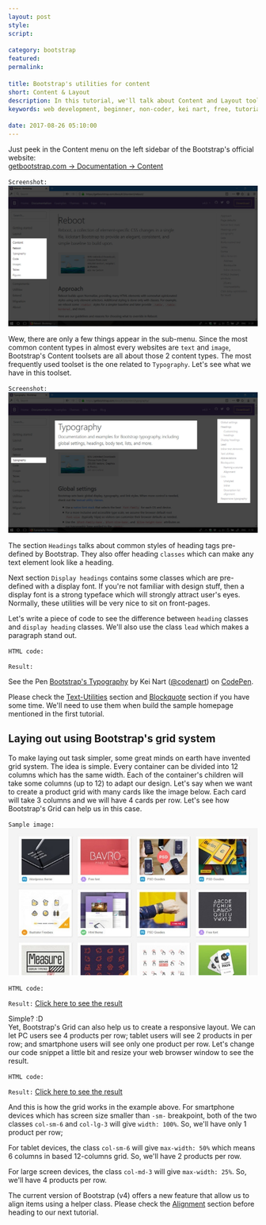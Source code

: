 ```yaml
---
layout: post
style:
script:

category: bootstrap
featured:
permalink:

title: Bootstrap's utilities for content
short: Content & Layout
description: In this tutorial, we'll talk about Content and Layout toolsets (mentioned in the first tutorial). <br>Since content is the most fundamental material of a website; <br>Let's start with Bootstrap's Content toolsets.
keywords: web development, beginner, non-coder, kei nart, free, tutorial, coding, programming, code nart, html, css, bootstrap, content, layout

date: 2017-08-26 05:10:00
---
```


Just peek in the Content menu on the left sidebar of the Bootstrap's official website:  
[getbootstrap.com -> Documentation -> Content](https://getbootstrap.com/docs/4.0/content/reboot/ "ext")

`Screenshot:`
![Bootstrap's Content toolsets](/images/bootstrap/3/content.jpg)

Wew, there are only a few things appear in the sub-menu. Since the most common
content types in almost every websites are `text` and `image`, Bootstrap's
Content toolsets are all about those 2 content types. The most frequently used
toolset is the one related to `Typography`. Let's see what we have in this toolset.

`Screenshot:`
![Bootstrap's Typography toolset](/images/bootstrap/3/typography.jpg)

The section `Headings` talks about common styles of heading tags pre-defined by
Bootstrap. They also offer heading `classes` which can make any text element look
like a heading.

Next section `Display headings` contains some classes which are pre-defined with
a display font. If you're not familiar with design stuff, then a display font is
a strong typeface which will strongly attract user's eyes. Normally, these
utilities will be very nice to sit on front-pages.

Let's write a piece of code to see the difference between `heading` classes
and `display heading` classes. We'll also use the class `lead` which makes a
paragraph stand out.

`HTML code:`
<script src="https://gist.github.com/codenart/114a93d35225a9a07ea65ffe8eb1793a.js">
</script>

`Result:`
<p data-height="500" data-theme-id="light" data-slug-hash="JOQBab"
   data-default-tab="result" data-user="codenart" data-embed-version="2"
   data-pen-title="Bootstrap's Typography" class="codepen">
   See the Pen <a href="https://codepen.io/codenart/pen/JOQBab/">Bootstrap's Typography</a>
   by Kei Nart (<a href="https://codepen.io/codenart">@codenart</a>) on
   <a href="https://codepen.io">CodePen</a>.
</p>
<script async src="https://production-assets.codepen.io/assets/embed/ei.js"></script>

Please check the
[Text-Utilities](https://getbootstrap.com/docs/4.0/content/typography/#text-utilities "ext")
section and [Blockquote](https://getbootstrap.com/docs/4.0/content/typography/#blockquotes "ext")
section if you have some time. We'll need to use them when build the sample
homepage mentioned in the first tutorial.

## Laying out using Bootstrap's grid system

To make laying out task simpler, some great minds on earth have invented grid
system. The idea is simple. Every container can be divided into 12 columns which
has the same width. Each of the container's children will take some columns
(up to 12) to adapt our design. Let's say when we want to create a product grid
with many cards like the image below. Each card will take 3 columns and we will
have 4 cards per row. Let's see how Bootstrap's Grid can help us in this case.

`Sample image:`
![product grid](/images/bootstrap/3/grid.jpg)

`HTML code:`
<script src="https://gist.github.com/codenart/9ec1a0b45876750b2fda074a296e05e9.js">
</script>

`Result:` [Click here to see the result](https://codepen.io/codenart/full/gXVxWB/ "ext")

Simple? :D  
Yet, Bootstrap's Grid can also help us to create a responsive layout. We can let
PC users see 4 products per row; tablet users will see 2 products in per row; and
smartphone users will see only one product per row. Let's change our code snippet
a little bit and resize your web browser window to see the result.

`HTML code:`
<script src="https://gist.github.com/codenart/6df12de9493946c29995e6484609e073.js">
</script>

`Result:` [Click here to see the result](https://codepen.io/codenart/full/NwQvMK/ "ext")

And this is how the grid works in the example above. For smartphone devices which
has screen size smaller than `-sm-` breakpoint, both of the two classes `col-sm-6`
and `col-lg-3` will give `width: 100%`. So, we'll have only 1 product per row;

For tablet devices, the class `col-sm-6` will give `max-width: 50%` which means 6
columns in based 12-columns grid. So, we'll have 2 products per row.

For large screen devices, the class `col-md-3` will give `max-width: 25%`. So,
we'll have 4 products per row.

The current version of Bootstrap (v4) offers a new feature that allow us to align
items using a helper class. Please check the [Alignment](https://getbootstrap.com/docs/4.0/layout/grid/#alignment "ext") section
before heading to our next tutorial.
